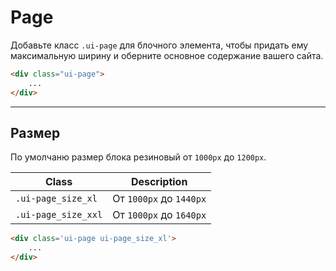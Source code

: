 <!--
core/layout/page|1
-->

# Page

Добавьте класс `.ui-page` для блочного элемента, чтобы придать ему максимальную ширину и оберните основное содержание вашего сайта.

``` html
<div class="ui-page">
    ...
</div>
```

---

## Размер

По умолчаню размер блока резиновый от `1000px` до `1200px`.

|          Class        |        Description        |
|-----------------------|---------------------------|
|  `.ui-page_size_xl`   |  От `1000px` до `1440px`  |
|  `.ui-page_size_xxl`  |  От `1000px` до `1640px`  |

``` html
<div class='ui-page ui-page_size_xl'>
    ...
</div>
```
